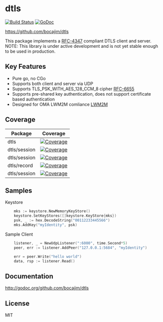 dtls
======

[![Build Status](https://travis-ci.org/bocajim/dtls.svg?branch=master)](https://travis-ci.org/bocajim/dtls)
[![GoDoc](https://godoc.org/github.com/bocajim/dtls?status.png)](http://godoc.org/github.com/bocajim/dtls)

https://github.com/bocajim/dtls

This package implements a [RFC-4347](https://tools.ietf.org/html/rfc4347) compliant DTLS client and server.  NOTE: This library is under active development and is not yet stable enough to be used in production.

Key Features
------------
* Pure go, no CGo
* Supports both client and server via UDP
* Supports TLS_PSK_WITH_AES_128_CCM_8 cipher [RFC-6655](https://tools.ietf.org/html/rfc6655)
* Supports pre-shared key authentication, does not support certificate based authentication
* Designed for OMA LWM2M comliance [LWM2M](http://technical.openmobilealliance.org/Technical/technical-information/release-program/current-releases/oma-lightweightm2m-v1-0)

Coverage
--------

Package | Coverage
------------ | -------------
dtls | [![Coverage](http://gocover.io/_badge/github.com/bocajim/dtls)](http://gocover.io/github.com/bocajim/dtls)
dtls/session | [![Coverage](http://gocover.io/_badge/github.com/bocajim/dtls/crypto)](http://gocover.io/github.com/bocajim/dtls/crypto)
dtls/session | [![Coverage](http://gocover.io/_badge/github.com/bocajim/dtls/handshake)](http://gocover.io/github.com/bocajim/dtls/handshake)
dtls/record | [![Coverage](http://gocover.io/_badge/github.com/bocajim/dtls/record)](http://gocover.io/github.com/bocajim/dtls/record)
dtls/session | [![Coverage](http://gocover.io/_badge/github.com/bocajim/dtls/session)](http://gocover.io/github.com/bocajim/dtls/session)


Samples
-------
Keystore
```go
	mks := keystore.NewMemoryKeyStore()
	keystore.SetKeyStores([]keystore.KeyStore{mks})
	psk, _ := hex.DecodeString("00112233445566")
	mks.AddKey("myIdentity", psk)
```

Sample Client
```go
	listener, _ = NewUdpListener(":6000", time.Second*5)
	peer, err := listener.AddPeer("127.0.0.1:5684", "myIdentity")

	err = peer.Write("hello world")
	data, rsp := listener.Read()
```


Documentation
-------------

http://godoc.org/github.com/bocajim/dtls


License
-------

MIT

